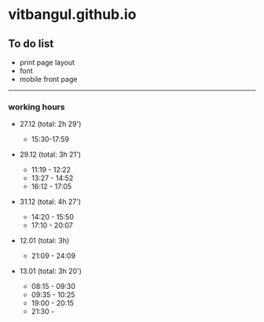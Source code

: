 # vitbangul.github.io

To do list
-----------

* print page layout
* font
* mobile front page

---------------

### working hours
* 27.12 (total: 2h 29')
  - 15:30-17:59

* 29.12 (total: 3h 21')
  - 11:19 - 12:22
  - 13:27 - 14:52
  - 16:12 - 17:05

* 31.12 (total: 4h 27')
  - 14:20 - 15:50
  - 17:10 - 20:07

* 12.01 (total: 3h)
  - 21:09 - 24:09

* 13.01 (total: 3h 20')
  - 08:15 - 09:30
  - 09:35 - 10:25
  - 19:00 - 20:15
  - 21:30 - 
